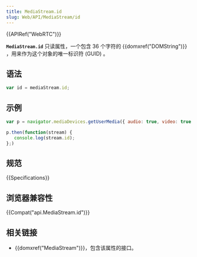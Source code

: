 ```yaml
---
title: MediaStream.id
slug: Web/API/MediaStream/id
---
```


{{APIRef("WebRTC")}}

**`MediaStream.id`** 只读属性，一个包含 36 个字符的 {{domxref("DOMString")}} ，用来作为这个对象的唯一标识符 (GUID) 。

## 语法

```js
var id = mediaStream.id;
```

## 示例

```js
var p = navigator.mediaDevices.getUserMedia({ audio: true, video: true });

p.then(function(stream) {
   console.log(stream.id);
};)
```

## 规范

{{Specifications}}

## 浏览器兼容性

{{Compat("api.MediaStream.id")}}

## 相关链接

- {{domxref("MediaStream")}}，包含该属性的接口。
